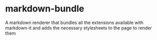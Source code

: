 # markdown-bundle
A markdown renderer that bundles all the extensions available with markdown-it and adds the necessary stylesheets to the page to render them
